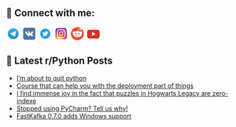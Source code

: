## 🔎 Connect with me:
[<img src="https://github.com/bullbesh/bullbesh/blob/main/images/Telegram.png" width="32" height="32" />](https://t.me/bullbesh)
[<img src="https://github.com/bullbesh/bullbesh/blob/main/images/VK.png" width="32" height="32" />](https://vk.com/bullbesh)
[<img src="https://github.com/bullbesh/bullbesh/blob/main/images/Twitter.png" width="32" height="32" />](https://twitter.com/bullbesh1)
[<img src="https://github.com/bullbesh/bullbesh/blob/main/images/Instagram.png" width="32" height="32" />](https://www.instagram.com/bullbesh)
[<img src="https://github.com/bullbesh/bullbesh/blob/main/images/Reddit.png" width="32" height="32" />](https://www.reddit.com/user/bullbesh)
[<img src="https://github.com/bullbesh/bullbesh/blob/main/images/YouTube.png" width="32" height="32" />](https://www.youtube.com/channel/UCtfjRs6uzgq5mfm8S06WTcg)

## 📕 Latest r/Python Posts
<!-- BLOG-POST-LIST:START -->
- [I’m about to quit python](https://www.reddit.com/r/Python/comments/13xdjkf/im_about_to_quit_python/)
- [Course that can help you with the deployment part of things](https://www.reddit.com/r/Python/comments/13xclub/course_that_can_help_you_with_the_deployment_part/)
- [I find immense joy in the fact that puzzles in Hogwarts Legacy are zero-indexe](https://www.reddit.com/r/Python/comments/13xcjxu/i_find_immense_joy_in_the_fact_that_puzzles_in/)
- [Stopped using PyCharm? Tell us why!](https://www.reddit.com/r/Python/comments/13xbaup/stopped_using_pycharm_tell_us_why/)
- [FastKafka 0.7.0 adds Windows support](https://www.reddit.com/r/Python/comments/13xb6gm/fastkafka_070_adds_windows_support/)
<!-- BLOG-POST-LIST:END -->
